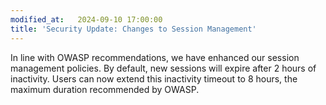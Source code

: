 ```yaml
---
modified_at:   2024-09-10 17:00:00
title: 'Security Update: Changes to Session Management'
---
```


In line with OWASP recommendations, we have enhanced our session management policies.
By default, new sessions will expire after 2 hours of inactivity. Users can now extend this inactivity timeout to 8 hours, the maximum duration recommended by OWASP.
